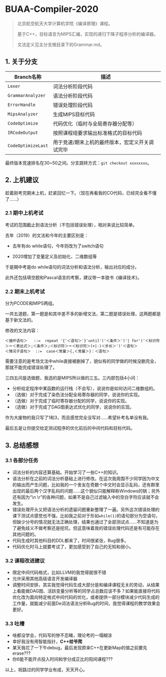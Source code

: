 # BUAA-Compiler-2020

> 北京航空航天大学计算机学院《编译原理》课程。
>
> 基于C++，目标语言为MIPS汇编，实现的递归下降子程序分析的编译器。
>
> 文法定义见主分支根目录下的Grammar.md。



## 1. 关于分支

| Branch名称 | 描述 |
| ---- | ---- |
|  `Lexer`    | 词法分析阶段代码 |
|   `GrammarAnalyzer`   | 语法分析阶段代码 |
|   `ErrorHandle`   | 错误处理阶段代码 |
|   `MipsAnalyzer`   | 生成MIPS目标代码 |
|   `CodeOptimize`   | 代码优化（临时与全局寄存器分配等） |
|   `IRCodeOutput`   | 按照课程组要求输出标准格式的目标代码 |
|   `CodeOptimizeLast`   | 用于竞速/期末上机的最终版本，宏定义开关调试完毕 |

最终版本竞速排名在30~50之间。分支跳转方式：`git checkout xxxxxxxx`。



## 2. 上机建议

趁着刚考完期末上机，赶紧回忆一下。（现在再看我的CO代码，已经完全看不懂了……）



### 2.1 期中上机考试

考试的范围截止到语法分析（不包括错误处理），相对来说比较简单。

去年（2019）的文法和今年的主要区别是：

- 去年有do while语句，今年则改为了switch语句

- 2020增加了变量定义及初始化、二维数组等

于是期中考是do while语句的词法分析和语法分析，输出对应的成分。

此外还包括填空题和Pascal语言的考察，建议带一本狼书《编译技术》。



### 2.2 期末上机考试

分为PCODE和MIPS两组。

一共五道题，第一题是和其中差不多的新增文法，第二题是错误处理，这两题都是基于新文法的。

修改的文法内容：

```
＜循环语句＞   ::=  repeat '{'＜语句＞'}'until'('＜条件＞')'| for'('＜标识符＞＝＜表达式＞;＜条件＞;＜标识符＞＝＜标识符＞(+|-)＜步长＞')'＜语句＞
＜情况子语句＞  ::=  case＜常量＞{,＜常量＞}：＜语句＞
```

需要注意的是考场文法中while直接被删掉了，貌似有的同学做的时候没删完全，那就不能完成错误处理了。

三四五问是选做题，我选的是MIPS所以做的三五。三内部包括4小问：

- 分析给定程序中某函数的运行栈（不会写），说说你是如何访问二维数组的。
- （选做）对于完成了染色法分配全局寄存器的同学，说说你的实现。
- （选做）对于完成了临时寄存器分配的同学，说说你的实现。
- （选做）对于完成了DAG图表达式优化的同学，说说你的实现。

作为大废物的我只写了1和3，而且感觉完全没写对……希望补考名单没有我。

最后五是让你提交给定测试程序的优化前后的中间代码和目标代码。



## 3. 总结感想

### 3.1 各部分任务

- 词法分析的内容还算基础。开始学习了一些C++的知识。
- 语法分析在之前的词法分析基础上进行修改。在这次我周围不少同学因为中文的输出而产生问题，比如我的一个舍友在奇数个中文时会显示乱码，还有群里出现的最后两个汉字乱码的问题……这个貌似只能解释称Windows的锅；另外还有因为“\n \r”的各种问题，如果不是自己过滤输入中的空白字符应该就不会发生。
- 错误处理开头又把语法分析的遗留问题重新整理了一遍。另外这次错误处理的课下测试点感觉也不强，比如我之前对于形如`while(1)`的语句部分为空语句，但缺少分号的情况就无法正确处理，结果也通过了全部测试点……不知道是为了避免歧义不做考察还是挖坑，但这意味着我的错误处理代码还是有可能存在其他问题的。
- 代码生成时其他科目的DDL都来了，时间很紧张，Bug很多。
- 代码优化时马上就要考试了，更加感受到了自己的无知和弱小。



### 3.2 课程改进建议

- 限定中间代码格式，比如LLVM的我觉得就很不错
- 允许采用其他高级语言开发编译器
- 调整时间安排，其实我觉得代码生成大部分是和编译课程无关的劳动，从结果上看能做DAG图、活跃变量分析等的同学占总数应该不多？如果能直接将代码优化改为面向特定格式中间代码的优化，或者提供一部分模块减少代码生成的工作量，就能减少前面De词法语法分析Bug的时间，我觉得课程的教学效果会更好。



### 3.3 吐槽

- 啥都没学会，代码写的惨不忍睹，理论考的一塌糊涂
- 幸好我没有用智能指针，**C++给爷爬**
- 某天我花了一下午debug，最后发现原来C++在更新Map的值之前要先erase???
- 你6能不能开点投入时间和学分成正比的阳间课程???



以上，祝路过的同学学业有成，天天开心。